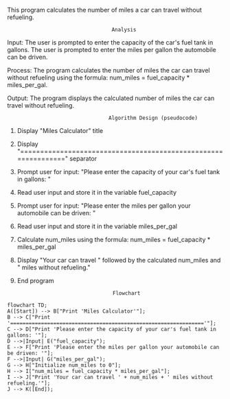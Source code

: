 This program calculates the number of miles a car can travel without refueling.

                                      Analysis

Input:
The user is prompted to enter the capacity of the car's fuel tank in gallons.
The user is prompted to enter the miles per gallon the automobile can be driven.

Process:
The program calculates the number of miles the car can travel without refueling using the formula: num_miles = fuel_capacity * miles_per_gal.

Output:
The program displays the calculated number of miles the car can travel without refueling.

                                     Algorithm Design (pseudocode)
1. Display "Miles Calculator" title
2. Display "===============================================================" separator
3. Prompt user for input: "Please enter the capacity of your car's fuel tank in gallons: "
4. Read user input and store it in the variable fuel_capacity
5. Prompt user for input: "Please enter the miles per gallon your automobile can be driven: "
6. Read user input and store it in the variable miles_per_gal
7. Calculate num_miles using the formula: num_miles = fuel_capacity * miles_per_gal
8. Display "Your car can travel " followed by the calculated num_miles and " miles without refueling."
9. End program

                                      Flowchart

  ```mermaid
  flowchart TD;
  A([Start]) --> B["Print 'Miles Calculator'"];
  B --> C["Print '==============================================================='"];
  C --> D["Print 'Please enter the capacity of your car's fuel tank in gallons: '"];
  D -->|Input| E("fuel_capacity");
  E --> F["Print 'Please enter the miles per gallon your automobile can be driven: '"];
  F -->|Input| G("miles_per_gal");
  G --> H["Initialize num_miles to 0"];
  H --> I["num_miles = fuel_capacity * miles_per_gal"];
  I --> J["Print 'Your car can travel ' + num_miles + ' miles without refueling.'"];
  J --> K([End]);
```
